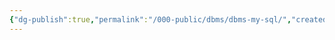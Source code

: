 ```yaml
---
{"dg-publish":true,"permalink":"/000-public/dbms/dbms-my-sql/","created":"2025-08-20T12:31:51.279+09:00","updated":"2025-08-20T12:32:48.654+09:00"}
---
```


